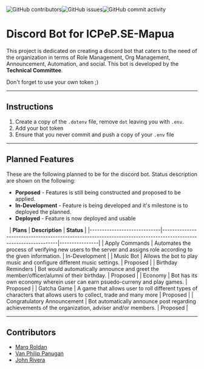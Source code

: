 ![GitHub contributors](https://img.shields.io/github/contributors/icpepsemapua/discordbot?color=%2300FF00&logo=Contributor&style=plastic)![GitHub issues](https://img.shields.io/github/issues/icpepsemapua/discordbot?color=%2300FF00&logo=issues&style=plastic)![GitHub commit activity](https://img.shields.io/github/commit-activity/m/icpepsemapua/discordbot?style=plastic)


# Discord Bot for ICPeP.SE-Mapua
This project is dedicated on creating a discord bot that caters to the need of the organization in terms of Role Management, Org Management, Announcement, Automation, and social. This bot is developed by the **Technical Committee**.

Don't forget to use your own token ;)

---
## Instructions
1. Create a copy of the `.dotenv` file, remove `dot` leaving you with `.env`. 
2. Add your bot token 
3. Ensure that you never commit and push a copy of your `.env` file
---
## Planned Features
These are the following planned to be for the discord bot. Status description are shown on the following:
- **Porposed** - Features is still being constructed and proposed to be applied.
- **In-Development** - Feature is being developed and it's milestone is to deployed the planned.
- **Deployed** - Feature is now deployed and usable 

&nbsp;
| **Plans**                   | **Description**                                                                                                 | **Status**     |
|-----------------------------|-----------------------------------------------------------------------------------------------------------------|----------------|
| Apply Commands              | Automates the process of verifying new users to the server and assigns role according to the given information. | In-Development |
| Music Bot                   | Allows the bot to play music and configure different music settings.                                            | Proposed       |
| Birthday Reminders          | Bot would automatically announce and greet the member/officer/alumni of their birthday.                         | Proposed       |
| Economy                     | Bot has its own economy wherein user can earn psuedo-curreny and play games.                                    | Proposed       |
| Gatcha Game                 | A game that allows user to roll different types of characters that allows users to collect, trade and many more | Proposed       |
| Congratulatory Announcement | Bot automatically announce post regarding achievements of the organization, adviser and/or members.             | Proposed       |

---
## Contributors
- [Marq Roldan](https://www.linkedin.com/in/marqroldan/)
- [Van Philip Panugan](https://www.linkedin.com/in/van-philip-panugan-9a6025184/)
- [John Rivera](https://www.linkedin.com/in/john-rivera-5099691b6/)

